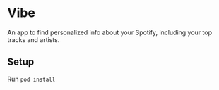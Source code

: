 # Vibe

An app to find personalized info about your Spotify, including your top tracks and artists.

## Setup
Run `pod install`
